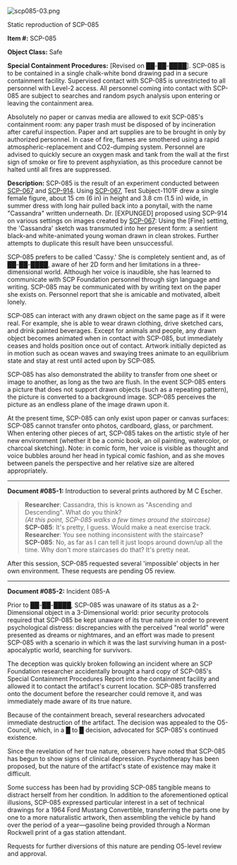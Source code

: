 ![scp085-03.png](http://scp-wiki.wdfiles.com/local--files/scp-085/scp085-03.png)

Static reproduction of SCP-085

**Item #:** SCP-085

**Object Class:** Safe

**Special Containment Procedures:** \[Revised on ██-██-████\]. SCP-085 is to be contained in a single chalk-white bond drawing pad in a secure containment facility. Supervised contact with SCP-085 is unrestricted to all personnel with Level-2 access. All personnel coming into contact with SCP-085 are subject to searches and random psych analysis upon entering or leaving the containment area.

Absolutely no paper or canvas media are allowed to exit SCP-085's containment room: any paper trash must be disposed of by incineration after careful inspection. Paper and art supplies are to be brought in only by authorized personnel. In case of fire, flames are smothered using a rapid atmospheric-replacement and CO2-dumping system. Personnel are advised to quickly secure an oxygen mask and tank from the wall at the first sign of smoke or fire to prevent asphyxiation, as this procedure cannot be halted until all fires are suppressed.

**Description:** SCP-085 is the result of an experiment conducted between [SCP-067](/scp-067) and [SCP-914](/scp-914). Using [SCP-067](/scp-067), Test Subject-1101F drew a single female figure, about 15 cm (6 in) in height and 3.8 cm (1.5 in) wide, in summer dress with long hair pulled back into a ponytail, with the name "Cassandra" written underneath. Dr. \[EXPUNGED\] proposed using SCP-914 on various settings on images created by [SCP-067](/scp-067): Using the \[Fine\] setting, the 'Cassandra' sketch was transmuted into her present form: a sentient black-and white-animated young woman drawn in clean strokes. Further attempts to duplicate this result have been unsuccessful.

SCP-085 prefers to be called 'Cassy.' She is completely sentient and, as of ██-██-████, aware of her 2D form and her limitations in a three-dimensional world. Although her voice is inaudible, she has learned to communicate with SCP Foundation personnel through sign language and writing. SCP-085 may be communicated with by writing text on the paper she exists on. Personnel report that she is amicable and motivated, albeit lonely.

SCP-085 can interact with any drawn object on the same page as if it were real. For example, she is able to wear drawn clothing, drive sketched cars, and drink painted beverages. Except for animals and people, any drawn object becomes animated when in contact with SCP-085, but immediately ceases and holds position once out of contact. Artwork initially depicted as in motion such as ocean waves and swaying trees animate to an equilibrium state and stay at rest until acted upon by SCP-085.

SCP-085 has also demonstrated the ability to transfer from one sheet or image to another, as long as the two are flush. In the event SCP-085 enters a picture that does not support drawn objects (such as a repeating pattern), the picture is converted to a background image. SCP-085 perceives the picture as an endless plane of the image drawn upon it.

At the present time, SCP-085 can only exist upon paper or canvas surfaces: SCP-085 cannot transfer onto photos, cardboard, glass, or parchment. When entering other pieces of art, SCP-085 takes on the artistic style of her new environment (whether it be a comic book, an oil painting, watercolor, or charcoal sketching). Note: in comic form, her voice is visible as thought and voice bubbles around her head in typical comic fashion, and as she moves between panels the perspective and her relative size are altered appropriately.

* * *

**Document #085-1:** Introduction to several prints authored by M C Escher.

> **Researcher**: Cassandra, this is known as "Ascending and Descending". What do you think?  
> _(At this point, SCP-085 walks a few times around the staircase)_  
> **SCP-085**: It's pretty, I guess. Would make a neat exercise track.  
> **Researcher**: You see nothing inconsistent with the staircase?  
> **SCP-085**: No, as far as I can tell it just loops around down/up all the time. Why don't more staircases do that? It's pretty neat.

After this session, SCP-085 requested several 'impossible' objects in her own environment. These requests are pending O5 review.

* * *

**Document #085-2:** Incident 085-A

Prior to ██-██-████, SCP-085 was unaware of its status as a 2-Dimensional object in a 3-Dimensional world: prior security protocols required that SCP-085 be kept unaware of its true nature in order to prevent psychological distress: discrepancies with the perceived "real world" were presented as dreams or nightmares, and an effort was made to present SCP-085 with a scenario in which it was the last surviving human in a post-apocalyptic world, searching for survivors.

The deception was quickly broken following an incident where an SCP Foundation researcher accidentally brought a hard copy of SCP-085's Special Containment Procedures Report into the containment facility and allowed it to contact the artifact's current location. SCP-085 transferred onto the document before the researcher could remove it, and was immediately made aware of its true nature.

Because of the containment breach, several researchers advocated immediate destruction of the artifact. The decision was appealed to the O5-Council, which, in a █ to █ decision, advocated for SCP-085's continued existence.

Since the revelation of her true nature, observers have noted that SCP-085 has begun to show signs of clinical depression. Psychotherapy has been proposed, but the nature of the artifact's state of existence may make it difficult.

Some success has been had by providing SCP-085 tangible means to distract herself from her condition. In addition to the aforementioned optical illusions, SCP-085 expressed particular interest in a set of technical drawings for a 1964 Ford Mustang Convertible, transferring the parts one by one to a more naturalistic artwork, then assembling the vehicle by hand over the period of a year—gasoline being provided through a Norman Rockwell print of a gas station attendant.

Requests for further diversions of this nature are pending O5-level review and approval.